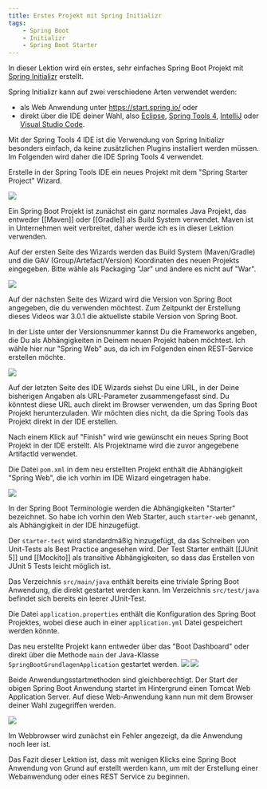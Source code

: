```yaml
---
title: Erstes Projekt mit Spring Initializr
tags:
    - Spring Boot
    - Initializr
    - Spring Boot Starter
---
```


In dieser Lektion wird ein erstes, sehr einfaches Spring Boot Projekt mit [Spring Initializr](https://start.spring.io/) erstellt.

Spring Initializr kann auf zwei verschiedene Arten verwendet werden:
- als Web Anwendung unter https://start.spring.io/ oder
- direkt über die IDE deiner Wahl, also [Eclipse](https://www.eclipse.org/), [Spring Tools 4](https://spring.io/tools), [IntelliJ](https://www.jetbrains.com/idea/) oder [Visual Studio Code](https://code.visualstudio.com/).

Mit der Spring Tools 4 IDE ist die Verwendung von Spring Initializr besonders einfach, da keine zusätzlichen Plugins installiert werden müssen. Im Folgenden wird daher die IDE Spring Tools 4 verwendet.

Erstelle in der Spring Tools IDE ein neues Projekt mit dem "Spring Starter Project" Wizard.

![](/assets/images/spring-boot-grundlagen-001.jpg)

Ein Spring Boot Projekt ist zunächst ein ganz normales Java Projekt, das entweder  [[Maven]] oder [[Gradle]] als Build System verwendet. Maven ist in Unternehmen weit verbreitet, daher werde ich es in dieser Lektion verwenden.

Auf der ersten Seite des Wizards werden das Build System (Maven/Gradle) und die GAV (Group/Artefact/Version) Koordinaten des neuen Projekts eingegeben. Bitte wähle als Packaging "Jar" und ändere es nicht auf "War".

![](/assets/images/spring-boot-grundlagen-002.jpg)

Auf der nächsten Seite des Wizard wird die Version von Spring Boot angegeben, die du verwenden möchtest. Zum Zeitpunkt der Erstellung dieses Videos war 3.0.1 die aktuellste stabile Version von Spring Boot.

In der Liste unter der Versionsnummer kannst Du die Frameworks angeben, die Du als Abhängigkeiten in Deinem neuen Projekt haben möchtest. Ich wähle hier nur "Spring Web" aus, da ich im Folgenden einen REST-Service erstellen möchte.

![](/assets/images/spring-boot-grundlagen-003.jpg)

Auf der letzten Seite des IDE Wizards siehst Du eine URL, in der Deine bisherigen Angaben als URL-Parameter zusammengefasst sind. Du könntest diese URL auch direkt im Browser verwenden, um das Spring Boot Projekt herunterzuladen. Wir möchten dies nicht, da die Spring Tools das Projekt direkt in der IDE erstellen.

Nach einem Klick auf "Finish" wird wie gewünscht ein neues Spring Boot Projekt in der IDE erstellt. Als Projektname wird die zuvor angegebene ArtifactId verwendet.

Die Datei `pom.xml` in dem neu erstellten Projekt enthält die Abhängigkeit "Spring Web", die ich vorhin im IDE Wizard eingetragen habe.

![](/assets/images/spring-boot-grundlagen-004.jpg)

In der Spring Boot Terminologie werden die Abhängigkeiten "Starter" bezeichnet. So habe ich vorhin den Web Starter, auch `starter-web` genannt, als Abhängigkeit in der IDE hinzugefügt.

Der `starter-test` wird standardmäßig hinzugefügt, da das Schreiben von Unit-Tests als Best Practice angesehen wird. Der Test Starter enthält [[JUnit 5]] und [[Mockito]] als transitive Abhängigkeiten, so dass das Erstellen von JUnit 5 Tests leicht möglich ist.

Das Verzeichnis `src/main/java` enthält bereits eine triviale Spring Boot Anwendung, die direkt gestartet werden kann. Im Verzeichnis `src/test/java` befindet sich bereits ein leerer JUnit-Test.

Die Datei `application.properties` enthält die Konfiguration des Spring Boot Projektes, wobei diese auch in einer `application.yml` Datei gespeichert werden könnte.

Das neu erstellte Projekt kann entweder über das "Boot Dashboard" oder direkt über die Methode `main` der Java-Klasse `SpringBootGrundlagenApplication` gestartet werden.
![](/assets/images/spring-boot-grundlagen-005.jpg)
![](/assets/images/spring-boot-grundlagen-006.jpg)

Beide Anwendungsstartmethoden sind gleichberechtigt. Der Start der obigen Spring Boot Anwendung startet im Hintergrund einen Tomcat Web Application Server. Auf diese Web-Anwendung kann nun mit dem Browser deiner Wahl zugegriffen werden.

![](/assets/images/spring-boot-grundlagen-007.jpg)

Im Webbrowser wird zunächst ein Fehler angezeigt, da die Anwendung noch leer ist.

Das Fazit dieser Lektion ist, dass mit wenigen Klicks eine Spring Boot Anwendung von Grund auf erstellt werden kann, um mit der Erstellung einer Webanwendung oder eines REST Service zu beginnen.